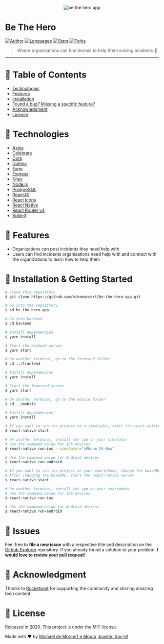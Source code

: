 <p align="center">
   <img alt="be the hero app" src="https://res.cloudinary.com/mikemoura/image/upload/v1592004830/be-the-hero/be-the-hero_picture_ghkh5h.png"/>
</p>

# Be The Hero


[![Author](https://img.shields.io/badge/author-mikemorcerf-EE4D64?style=flat-square)](https://github.com/mikemorcerf)
[![Languages](https://img.shields.io/github/languages/count/mikemorcerf/be-the-hero-app?color=%23EE4D64&style=flat-square)](#)
[![Stars](https://img.shields.io/github/stars/mikemorcerf/be-the-hero-app?color=EE4D64&style=flat-square)](https://github.com/mikemorcerf/be-the-hero-app/stargazers)
[![Forks](https://img.shields.io/github/forks/mikemorcerf/be-the-hero-app?color=%23EE4D64&style=flat-square)](https://github.com/mikemorcerf/be-the-hero-app/network/members)

> Where organizations can find heroes to help them solving incidents :gift_heart:

---

# :pushpin: Table of Contents

* [Technologies](#wrench-technologies)
* [Features](#rocket-features)
* [Installation](#construction_worker-installation-&-getting-started)
* [Found a bug? Missing a specific feature?](#bug-issues)
* [Acknowledgment](#clap-acknowledgment)
* [License](#closed_book-license)


# :wrench: Technologies

*  [Axios](https://github.com/axios/axios)
*  [Celebrate](https://github.com/arb/celebrate)
*  [Cors](https://developer.mozilla.org/en-US/docs/Web/HTTP/CORS)
*  [Dotenv](https://github.com/motdotla/dotenv)
*  [Expo](https://expo.io/)
*  [Express](https://expressjs.com/)
*  [Knex](http://knexjs.org/)
*  [Node.js](https://nodejs.org/en/)
*  [PostgreSQL](https://www.postgresql.org/)
*  [ReactJS](https://reactjs.org/)
*  [React Icons](https://react-icons.github.io/react-icons/)
*  [React Native](https://reactnative.dev/)
*  [React Router v4](https://github.com/ReactTraining/react-router)
*  [Sqlite3](https://www.sqlite.org/index.html)

# :rocket: Features

* Organizations can post incidents they need help with
* Users can find incidents organizations need help with and connect with the organizations to learn how to help them

# :construction_worker: Installation & Getting Started

```bash
# Clone this repository
$ git clone https://github.com/mikemorcerf/be-the-hero-app.git

# Go into the repository
$ cd be-the-hero-app

# Go into backend
$ cd backend

# Install dependencies
$ yarn install

# Start the backend server
$ yarn start

# On another terminal, go to the frontend folder
$ cd ../frontend

# Install dependencies
$ yarn install

# Start the frontend server
$ yarn start

# On another terminal, go to the mobile folder
$ cd ../mobile

# Install dependencies
$ yarn install

# If you want to run the project on a simulador, start the react-native server as it is
$ react-native start

# On another terminal, install the app on your simulator
# Use the command below for iOS devices
$ react-native run-ios --simulator="iPhone XS Max"

# Use the command below for Android devices
$ react-native run-android

# If you want to run the project on your smartphone, change the baseURL on src/services/api.js to your machine's ethernet adapter IP. Use the ethernet adapter IP if you're on a cable connection or the WiFi adapter IP if you're on a wireless conecction.
# After changing the baseURL, start the react-native server
$ react-native start

# On another terminal, install the app on your smartphone
# Use the command below for iOS devices
$ react-native run-ios

# Use the command below for Android devices
$ react-native run-android
```

# :bug: Issues

Feel free to **file a new issue** with a respective title and description on the [Github Explorer](https://github.com/mikemorcerf/be-the-hero-app/issues) repository. If you already found a solution to your problem, **I would love to review your pull request**!

# :clap: Acknowledgment

Thanks to [Rocketseat](https://rocketseat.com.br/) for supporting the community and sharing amazing tech content.

# :closed_book: License

Released in 2020.
This project is under the MIT license.


Made with ♥ by [Michael de Morcerf e Moura](https://github.com/mikemorcerf) [:bowtie: Say hi!](https://www.linkedin.com/in/michaelmoura/)
